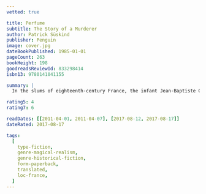 ```yaml
---
vetted: true

title: Perfume
subtitle: The Story of a Murderer
author: Patrick Süskind
publisher: Penguin
image: cover.jpg
dateBookPublished: 1985-01-01
pageCount: 263
bookHeight: 198
goodreadsReviewId: 833298414
isbn13: 9780141041155

summary: |
  In the slums of eighteenth-century France, the infant Jean-Baptiste Grenouille is born with one sublime gift: an absolute sense of smell. As a boy, he lives to decipher the odors of Paris, and apprentices himself to a prominent perfumer who teaches him the ancient art of mixing precious oils and herbs.

rating5: 4
rating7: 6

readDates: [[2011-04-01, 2011-04-07], [2017-08-12, 2017-08-17]]
dateRated: 2017-08-17

tags:
  [
    type-fiction,
    genre-magical-realism,
    genre-historical-fiction,
    form-paperback,
    translated,
    loc-france,
  ]
---
```

